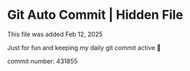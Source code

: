 # Git Auto Commit | Hidden File

This file was added Feb 12, 2025

Just for fun and keeping my daily git commit active 🤪

commit number: 431855
